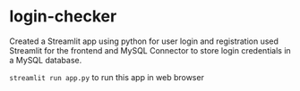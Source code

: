 # login-checker

Created a Streamlit app using python for user login and registration used Streamlit for the frontend and MySQL Connector to store login credentials in a MySQL database.

` streamlit run app.py ` to run this app in web browser
